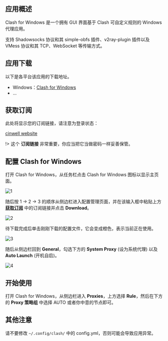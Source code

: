 ## 应用概述

Clash for Windows 是一个拥有 GUI 界面基于 Clash 可自定义规则的 Windows 代理应用。

支持 Shadowsocks 协议和其 simple-obfs 插件、v2ray-plugin 插件以及 VMess 协议和其 TCP、WebSocket 等传输方式。

## 应用下载

以下是各平台该应用的下载地址。

- Windows：[Clash for Windows](https://github.com/Fndroid/clash_for_windows_pkg/releases)
- ...

## 获取订阅

此处将显示您的订阅链接，请注意为登录状态：

[cinwell website](/sublink?type=clash ':include :type=markdown')

!> 这个 **订阅链接** 非常重要，你应当把它当做密码一样妥善保管。

## 配置 Clash for Windows

打开 Clash for Windows，从任务栏点击 Clash for Windows 图标以显示主页面。

![1](https://i.loli.net/2019/02/13/5c63d6ccd2460.png ':size=600')

随后按 1 -> 2 -> 3 的顺序从侧边栏进入配置管理页面，并在该输入框中粘贴上方 **[获取订阅](#获取订阅)** 中的订阅链接并点击 **Download**。

![2](https://i.loli.net/2019/02/13/5c63d79cd7854.png ':size=600')

待下载完成后单击刚刚下载的配置文件，它会变成橙色，表示当前正在使用。

![3](https://i.loli.net/2019/02/13/5c63d9b12aa2b.png ':size=600')

随后从侧边栏回到 **General**，勾选下方的 **System Proxy** (设为系统代理) 以及 **Auto Launch** (开机自启)。

![4](https://i.loli.net/2019/02/13/5c63dbfe7e45e.png ':size=600')

## 开始使用

打开 Clash for Windows，从侧边栏进入 **Proxies**，上方选择 **Rule**，然后在下方的 **Proxy 策略组** 中选择 AUTO 或者你中意的节点即可。

## 其他注意

请不要修改 `~/.config/clash/` 中的 config.yml，否则可能会导致应用异常。

